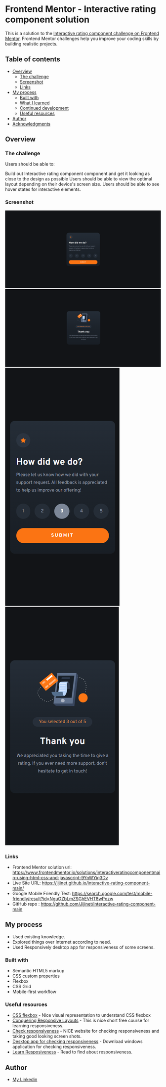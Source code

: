 # Frontend Mentor - Interactive rating component solution

This is a solution to the [Interactive rating component challenge on Frontend Mentor](https://www.frontendmentor.io/challenges/interactive-rating-component-koxpeBUmI). Frontend Mentor challenges help you improve your coding skills by building realistic projects.

## Table of contents

- [Overview](#overview)
  - [The challenge](#the-challenge)
  - [Screenshot](#screenshot)
  - [Links](#links)
- [My process](#my-process)
  - [Built with](#built-with)
  - [What I learned](#what-i-learned)
  - [Continued development](#continued-development)
  - [Useful resources](#useful-resources)
- [Author](#author)
- [Acknowledgments](#acknowledgments)

## Overview

### The challenge

Users should be able to:

Build out Interactive rating component component and get it looking as close to the design as possible
Users should be able to view the optimal layout depending on their device's screen size.
Users should be able to see hover states for interactive elements.

### Screenshot

![PC View](./screenshots/Capture%20d%E2%80%99%C3%A9cran%202023-03-01%20113742.png)
![PC View](./screenshots/Capture%20d%E2%80%99%C3%A9cran%202023-03-01%20113823.png)
![Mobile view](./screenshots/Capture%20d%E2%80%99%C3%A9cran%202023-03-01%20114203.png)
![Mobile view](./screenshots/Capture%20d%E2%80%99%C3%A9cran%202023-03-01%20114248.png)

### Links

- Frontend Mentor solution url: https://www.frontendmentor.io/solutions/interactiveratingcomponentmain-using-html-css-and-javascript-9YnWYiq3Dv
- Live Site URL: https://jijinet.github.io/interactive-rating-component-main/
- Google Mobile Friendly Test: https://search.google.com/test/mobile-friendly/result?id=NguOZbLmZSGhEVHT8wPozw
- GitHub repo : https://github.com/Jijinet/interactive-rating-component-main

## My process

- Used existing knowledge.
- Explored things over Internet according to need.
- Used Responsively desktop app for responsiveness of some screens.

### Built with

- Semantic HTML5 markup
- CSS custom properties
- Flexbox
- CSS Grid
- Mobile-first workflow

### Useful resources

- [CSS flexbox](https://css-tricks.com/snippets/css/a-guide-to-flexbox/) - Nice visual representation to understand CSS flexbox
- [Conquering Responsive Layouts](https://courses.kevinpowell.co/conquering-responsive-layouts) - This is nice short free course for learning responsiveness.
- [Check responsiveness](https://www.lambdatest.com/mobile-view-website) - NICE website for checking responsiveness and taking good looking screen shots.
- [Desktop app for checking responsiveness](https://responsively.app/) - Download windows application for checking responsiveness.
- [Learn Resposiveness](https://web.dev/learn/design/) - Read to find about responsiveness.

## Author

- [My Linkedin](https://www.linkedin.com/in/jihane-arfi/)
